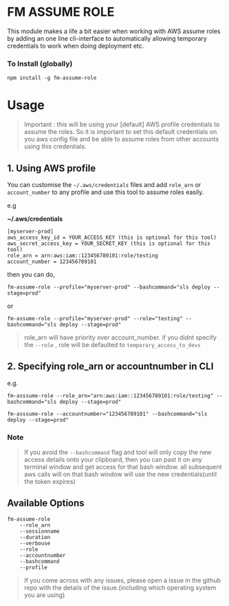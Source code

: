 # FM ASSUME ROLE

This module makes a life a bit easier when working with AWS assume roles by adding an one line cli-interface to automatically allowing temporary credentials to work when doing deployment etc.


### To Install (globally)
`npm install -g fm-assume-role`



# Usage
> Important : this will be using your [default] AWS profile credentials to assume the roles. So it is important to set this default credentials on you aws config file and be able to assume roles from other accounts using this credentials.

## 1. Using AWS profile
You can customise the `~/.aws/credentials` files and add `role_arn` or `account_number` to any profile and use this tool to assume roles easily.

e.g

**~/.aws/credentials**
```
[myserver-prod]
aws_access_key_id = YOUR_ACCESS_KEY (this is optional for this tool)
aws_secret_access_key = YOUR_SECRET_KEY (this is optional for this tool)
role_arn = arn:aws:iam::123456789101:role/testing
account_number = 123456789101
```
then you can do,

`fm-assume-role --profile="myserver-prod" --bashcommand="sls deploy --stage=prod"`

or

`fm-assume-role --profile="myserver-prod" --role="testing" --bashcommand="sls deploy --stage=prod"`

> role_arn will have priority over account_number. if you didnt specify the `--role` , role will be defaulted to `temporary_access_to_devs`



## 2. Specifying role_arn or accountnumber in CLI

e.g.

`fm-asssume-role --role_arn="arn:aws:iam::123456789101:role/testing" --bashcommand="sls deploy --stage=prod"`

`fm-asssume-role --accountnumber="123456789101" --bashcommand="sls deploy --stage=prod"`


### Note
>If you avoid the `--bashcommand` flag and tool will only copy the new access details onto your clipboard, then you can past it on any terminal window and get access for that bash window. all subsequent aws calls will on that bash window will use the new credentials(until the token expires)


## Available Options
```
fm-assume-role
    --role_arn
    --sessionname
    --duration
    --verbouse
    --role
    --accountnumber
    --bashcommand
    --profile

```


>If you come across with any issues, please open a issue in the github repo with the details of the issue.(including which operating system you are using)